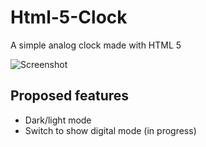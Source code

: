 # Html-5-Clock
A simple analog clock made with HTML 5

![Screenshot](http://i.imgur.com/L2P9MBc.png "Screenshot")

## Proposed features
* Dark/light mode
* Switch to show digital mode (in progress)

